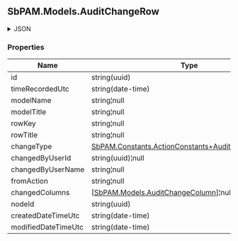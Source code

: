 
<h2 id="tocS_SbPAM.Models.AuditChangeRow">SbPAM.Models.AuditChangeRow</h2>

<a id="schemasbpam.models.auditchangerow"></a>
<a id="schema_SbPAM.Models.AuditChangeRow"></a>
<a id="tocSsbpam.models.auditchangerow"></a>
<a id="tocssbpam.models.auditchangerow"></a>

<details><summary>JSON</summary>


```json
{
  "id": "497f6eca-6276-4993-bfeb-53cbbbba6f08",
  "timeRecordedUtc": "2019-08-24T14:15:22Z",
  "modelName": "string",
  "modelTitle": "string",
  "rowKey": "string",
  "rowTitle": "string",
  "changeType": null,
  "changedByUserId": "362d38dc-25bb-4384-bc34-bb679fb2cded",
  "changedByUserName": "string",
  "fromAction": "string",
  "changedColumns": [
    {
      "id": "497f6eca-6276-4993-bfeb-53cbbbba6f08",
      "auditRowChangeId": "2e3391e4-df74-4b47-8f94-1373ce3a67ad",
      "auditChangeRow": {
        "id": "497f6eca-6276-4993-bfeb-53cbbbba6f08",
        "timeRecordedUtc": "2019-08-24T14:15:22Z",
        "modelName": "string",
        "modelTitle": "string",
        "rowKey": "string",
        "rowTitle": "string",
        "changeType": null,
        "changedByUserId": "362d38dc-25bb-4384-bc34-bb679fb2cded",
        "changedByUserName": "string",
        "fromAction": "string",
        "changedColumns": [],
        "nodeId": "959356e3-6168-4a92-b4a5-b9d462be6177",
        "createdDateTimeUtc": "2019-08-24T14:15:22Z",
        "modifiedDateTimeUtc": "2019-08-24T14:15:22Z"
      },
      "propertyName": "string",
      "value": "string",
      "oldValue": "string",
      "nodeId": "959356e3-6168-4a92-b4a5-b9d462be6177",
      "createdDateTimeUtc": "2019-08-24T14:15:22Z",
      "modifiedDateTimeUtc": "2019-08-24T14:15:22Z"
    }
  ],
  "nodeId": "959356e3-6168-4a92-b4a5-b9d462be6177",
  "createdDateTimeUtc": "2019-08-24T14:15:22Z",
  "modifiedDateTimeUtc": "2019-08-24T14:15:22Z"
}

```


</details>

### Properties

|Name|Type|Required|Restrictions|Description|
|---|---|---|---|---|
|id|string(uuid)|false|none|none|
|timeRecordedUtc|string(date-time)|false|none|none|
|modelName|string¦null|false|none|none|
|modelTitle|string¦null|false|none|none|
|rowKey|string¦null|false|none|none|
|rowTitle|string¦null|false|none|none|
|changeType|[SbPAM.Constants.ActionConstants+AuditChangeRowType](../Models/sbpam.constants.actionconstants+auditchangerowtype.md)|false|none|none|
|changedByUserId|string(uuid)¦null|false|none|none|
|changedByUserName|string¦null|false|none|none|
|fromAction|string¦null|false|none|none|
|changedColumns|[[SbPAM.Models.AuditChangeColumn](../Models/sbpam.models.auditchangecolumn.md)]¦null|false|none|none|
|nodeId|string(uuid)|false|none|none|
|createdDateTimeUtc|string(date-time)|false|none|none|
|modifiedDateTimeUtc|string(date-time)|false|none|none|


